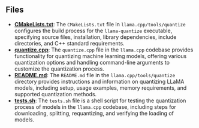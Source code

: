
## Files
- **[CMakeLists.txt](quantize/CMakeLists.txt.driver.md)**: The `CMakeLists.txt` file in `llama.cpp/tools/quantize` configures the build process for the `llama-quantize` executable, specifying source files, installation, library dependencies, include directories, and C++ standard requirements.
- **[quantize.cpp](quantize/quantize.cpp.driver.md)**: The `quantize.cpp` file in the `llama.cpp` codebase provides functionality for quantizing machine learning models, offering various quantization options and handling command-line arguments to customize the quantization process.
- **[README.md](quantize/README.md.driver.md)**: The `README.md` file in the `llama.cpp/tools/quantize` directory provides instructions and information on quantizing LLaMA models, including setup, usage examples, memory requirements, and supported quantization methods.
- **[tests.sh](quantize/tests.sh.driver.md)**: The `tests.sh` file is a shell script for testing the quantization process of models in the `llama.cpp` codebase, including steps for downloading, splitting, requantizing, and verifying the loading of models.
